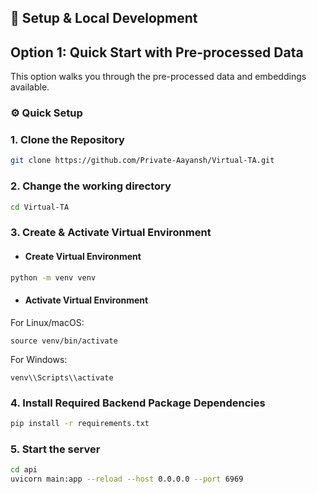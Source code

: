 ## **🚀 Setup & Local Development**

## Option 1: Quick Start with Pre-processed Data

This option walks you through the pre-processed data and embeddings available.

### **⚙️ Quick Setup**

### 1. Clone the Repository
```bash
git clone https://github.com/Private-Aayansh/Virtual-TA.git
```

### 2. Change the working directory
```bash
cd Virtual-TA
```

### 3. Create & Activate Virtual Environment
- #### Create Virtual Environment
  
```bash
python -m venv venv
```

- #### Activate Virtual Environment
For Linux/macOS:
```
source venv/bin/activate
```
For Windows:
```
venv\\Scripts\\activate
```

### 4. Install Required Backend Package Dependencies
```bash
pip install -r requirements.txt
```

### 5. Start the server
```bash
cd api
uvicorn main:app --reload --host 0.0.0.0 --port 6969
```

